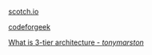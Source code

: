 [scotch.io](https://scotch.io/)

[codeforgeek](https://codeforgeek.com/)

[What is 3-tier architecture - _tonymarston_](http://www.tonymarston.net/php-mysql/3-tier-architecture.html)

